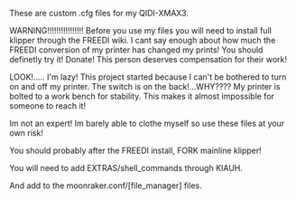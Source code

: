 These are custom .cfg files for my QIDI-XMAX3. 

WARNING!!!!!!!!!!!!!!!!
Before you use my files you will need to install full klipper through the FREEDI wiki. I cant say enough about how much the FREEDI conversion of my printer has changed my prints! You should definetly try it! Donate! This person deserves compensation for their work!  

LOOK!..... I'm lazy! This project started because I can't be bothered to turn on and off my printer. The switch is on the back!...WHY???? My printer is bolted to a work bench for stability. This makes it almost impossible for someone to reach it!

Im not an expert! Im barely able to clothe myself so use these files at your own risk! 

You should probably after the FREEDI install, FORK mainline klipper! 

You will need to add EXTRAS/shell_commands through KIAUH. 

And add to the moonraker.conf/[file_manager] files.
